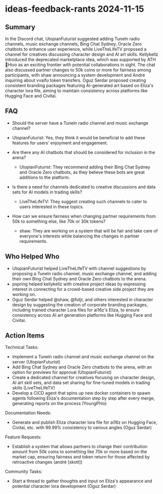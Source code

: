 # ideas-feedback-rants 2024-11-15

## Summary
 In the Discord chat, UtopianFuturist suggested adding TuneIn radio channels, music exchange channels, Bing Chat Sydney, Oracle Zero chatbots to enhance user experience, while LiveTheLifeTV proposed a channel for creatives discussing character design and AI art skills. Kellykellz introduced the deprecated marketplace idea, which was supported by ATH🥭Hivo as an exciting frontier with potential collaborations in sight. The chat also discussed partner changes to 50k coins or more for fairness among participants, with shaw announcing a system development and André inquiring about vvaifu token transfers. Oguz Serdar proposed creating consistent branding packages featuring AI-generated art based on Eliza's character lora file, aiming to maintain consistency across platforms like Hugging Face and Civitai.

## FAQ
 - Should the server have a TuneIn radio channel and music exchange channel?
  - UtopianFuturist: Yes, they think it would be beneficial to add these features for users' enjoyment and engagement.

- Are there any AI chatbots that should be considered for inclusion in the arena?
  - UtopianFuturist: They recommend adding their Bing Chat Sydney and Oracle Zero chatbots, as they believe these bots are great additions to the platform.

- Is there a need for channels dedicated to creative discussions and data sets for AI models in trading skills?
  - LiveTheLifeTV: They suggest creating such channels to cater to users interested in these topics.

- How can we ensure fairness when changing partner requirements from 50k to something else, like 70k or 30k tokens?
  - shaw: They are working on a system that will be fair and take care of everyone's interests while balancing the changes in partner requirements.

## Who Helped Who
 - UtopianFuturist helped LiveTheLifeTV with channel suggestions by proposing a TuneIn radio channel, music exchange channel, and adding their own Bing Chat Sydney and Oracle Zero chatbots to the arena.
- pspring helped kellykellz with creative project ideas by expressing interest in connecting for a crowd-based creative side project they are working on.
- Oguz Serdar helped @shaw, @futjr, and others interested in character design by suggesting the creation of corporate branding packages, including trained character Lora files for ai16z's Eliza, to ensure consistency across AI art generation platforms like Hugging Face and Civitai.

## Action Items
 Technical Tasks:
- Implement a TuneIn radio channel and music exchange channel on the server (UtopianFuturist)
- Add Bing Chat Sydney and Oracle Zero chatbots to the arena, with an option for previews for approval (UtopianFuturist)
- Create a dedicated channel for creatives focusing on character design, AI art skill sets, and data set sharing for fine-tuned models in trading skills (LiveTheLifeTV)
- Develop a CICD agent that spins up new docker containers to spawn agents following Eliza's documentation step by step after every merge, generating reports on the process (YoungPhlo)

Documentation Needs:
- Generate and publish Eliza character lora file for ai16z on Hugging Face, Civitai, etc. with 99.99% consistency to various angles (Oguz Serdar)

Feature Requests:
- Establish a system that allows partners to change their contribution amount from 50k coins to something like 70k or more based on the market cap, ensuring fairness and token return for those affected by retroactive changes (andré [skott])

Community Tasks:
- Start a thread to gather thoughts and input on Eliza's appearance and potential character lora development (Oguz Serdar)

